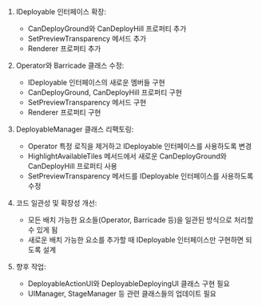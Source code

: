 1. IDeployable 인터페이스 확장:
   - CanDeployGround와 CanDeployHill 프로퍼티 추가
   - SetPreviewTransparency 메서드 추가
   - Renderer 프로퍼티 추가

2. Operator와 Barricade 클래스 수정:
   - IDeployable 인터페이스의 새로운 멤버들 구현
   - CanDeployGround, CanDeployHill 프로퍼티 구현
   - SetPreviewTransparency 메서드 구현
   - Renderer 프로퍼티 구현

3. DeployableManager 클래스 리팩토링:
   - Operator 특정 로직을 제거하고 IDeployable 인터페이스를 사용하도록 변경
   - HighlightAvailableTiles 메서드에서 새로운 CanDeployGround와 CanDeployHill 프로퍼티 사용
   - SetPreviewTransparency 메서드를 IDeployable 인터페이스를 사용하도록 수정

4. 코드 일관성 및 확장성 개선:
   - 모든 배치 가능한 요소들(Operator, Barricade 등)을 일관된 방식으로 처리할 수 있게 됨
   - 새로운 배치 가능한 요소를 추가할 때 IDeployable 인터페이스만 구현하면 되도록 설계

5. 향후 작업:
   - DeployableActionUI와 DeployableDeployingUI 클래스 구현 필요
   - UIManager, StageManager 등 관련 클래스들의 업데이트 필요